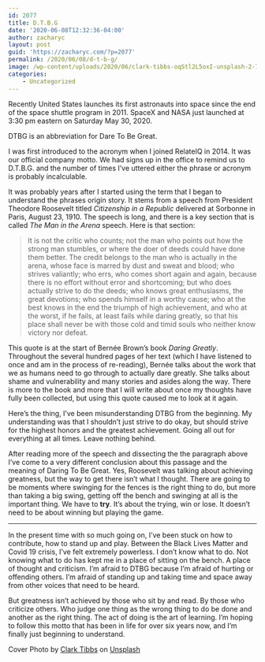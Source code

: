```yaml
---
id: 2077
title: D.T.B.G
date: '2020-06-08T12:32:36-04:00'
author: zacharyc
layout: post
guid: 'https://zacharyc.com/?p=2077'
permalink: /2020/06/08/d-t-b-g/
image: /wp-content/uploads/2020/06/clark-tibbs-oqStl2L5oxI-unsplash-2-740x430.jpg
categories:
    - Uncategorized
---
```


Recently United States launches its first astronauts into space since the end of the space shuttle program in 2011. SpaceX and NASA just launched at 3:30 pm eastern on Saturday May 30, 2020.

DTBG is an abbreviation for Dare To Be Great.

I was first introduced to the acronym when I joined RelateIQ in 2014. It was our official company motto. We had signs up in the office to remind us to D.T.B.G. and the number of times I’ve uttered either the phrase or acronym is probably incalculable.

It was probably years after I started using the term that I began to understand the phrases origin story. It stems from a speech from President Theodore Roosevelt titled *Citizenship in a Republic* delivered at Sorbonne in Paris, August 23, 1910. The speech is long, and there is a key section that is called *The Man in the Arena* speech. Here is that section:

> It is not the critic who counts; not the man who points out how the strong man stumbles, or where the doer of deeds could have done them better. The credit belongs to the man who is actually in the arena, whose face is marred by dust and sweat and blood; who strives valiantly; who errs, who comes short again and again, because there is no effort without error and shortcoming; but who does actually strive to do the deeds; who knows great enthusiasms, the great devotions; who spends himself in a worthy cause; who at the best knows in the end the triumph of high achievement, and who at the worst, if he fails, at least fails while daring greatly, so that his place shall never be with those cold and timid souls who neither know victory nor defeat.

This quote is at the start of Bernée Brown’s book *Daring Greatly*. Throughout the several hundred pages of her text (which I have listened to once and am in the process of re-reading), Bernée talks about the work that we as humans need to go through to actually dare greatly. She talks about shame and vulnerability and many stories and asides along the way. There is more to the book and more that I will write about once my thoughts have fully been collected, but using this quote caused me to look at it again.

Here’s the thing, I’ve been misunderstanding DTBG from the beginning. My understanding was that I shouldn’t just strive to do okay, but should strive for the highest honors and the greatest achievement. Going all out for everything at all times. Leave nothing behind.

After reading more of the speech and dissecting the the paragraph above I’ve come to a very different conclusion about this passage and the meaning of Daring To Be Great. Yes, Roosevelt was talking about achieving greatness, but the way to get there isn’t what I thought. There are going to be moments where swinging for the fences is the right thing to do, but more than taking a big swing, getting off the bench and swinging at all is the important thing. We have to **try**. It’s about the trying, win or lose. It doesn’t need to be about winning but playing the game.

- - - - - -

In the present time with so much going on, I’ve been stuck on how to contribute, how to stand up and play. Between the Black Lives Matter and Covid 19 crisis, I’ve felt extremely powerless. I don’t know what to do. Not knowing what to do has kept me in a place of sitting on the bench. A place of thought and criticism. I’m afraid to DTBG because I’m afraid of hurting or offending others. I’m afraid of standing up and taking time and space away from other voices that need to be heard.

But greatness isn’t achieved by those who sit by and read. By those who criticize others. Who judge one thing as the wrong thing to do be done and another as the right thing. The act of doing is the art of learning. I’m hoping to follow this motto that has been in life for over six years now, and I’m finally just beginning to understand.

Cover Photo by [Clark Tibbs](https://unsplash.com/@clarktibbs?utm_source=unsplash&utm_medium=referral&utm_content=creditCopyText) on [Unsplash](https://unsplash.com/s/photos/great?utm_source=unsplash&utm_medium=referral&utm_content=creditCopyText)